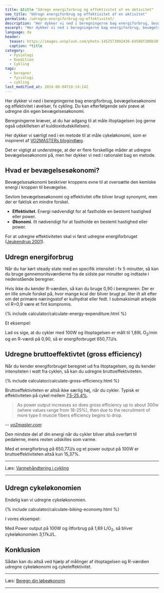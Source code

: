 ```yaml
---
title: &title "️Udregn energiforbrug og effektivitet af en aktivitet"
seo_title: "️Udregn energiforbrug og effektivitet af en aktivitet"
permalink: /udregne-energiforbrug-og-effektivitet/
description: "Her dykker vi ned i beregningerne bag energiforbrug, bevægelsesøkonomi og effektivitet i øvelser, fx cykling. Du kan efterfølgende selv prøve at udregne din egen bevægelsesøkonomi."
excerpt: "Her dykker vi ned i beregningerne bag energiforbrug, bevægelsesøkonomi og effektivitet i øvelser, fx cykling. Du kan efterfølgende selv prøve at udregne din egen bevægelsesøkonomi."
language: da
header:
  teaser: https://images.unsplash.com/photo-1452573992436-6d508f200b30?ixlib=rb-1.2.1&ixid=MnwxMjA3fDB8MHxwaG90by1wYWdlfHx8fGVufDB8fHx8&auto=format&fit=crop&h=300&w=400&q=10
  caption: *title
category:
  - Fysiologi
  - Kondition
  - Cykling
tags:
  - beregner
  - fysiologi
  - cykling
last_modified_at: 2024-08-04T10:14:14Z
---
```


Her dykker vi ned i beregningerne bag energiforbrug, bevægelsesøkonomi og effektivitet i øvelser, fx cykling. Du kan efterfølgende selv prøve at udregne din egen bevægelsesøkonomi.

Beregningerne kræver, at du har adgang til at måle iltoptagelsen (og gerne også udskillelsen af kuldioxidudskillelsen).

Her dykker vi særligt ned i en metode til at måle cykeløkonomi, som er inspireret af [VO2MASTERs blogindlæg](https://vo2master.com/blog/exercise-efficiency/).

Det er vigtigt at understrege, at der er flere forskellige måder at udregne bevægelsesøkonomi på, men her dykker vi ned i rationalet bag en metode.

## Hvad er bevægelsesøkonomi?

Bevægelsesøkonomi beskriver kroppens evne til at oversætte den kemiske energi i kroppen til bevægelse.

Sevlom bevægelsesøkonomi og effektivitet ofte bliver brugt synonymt, men der er faktisk en mindre forskel.

- **Effektivitet**. Energi nødvendigt for at fastholde en bestemt hastighed eller power.
- **Økonomi**. Ilt nødvendigt for at fastholde en bestemt hastighed eller power.

For at udregne effektiviteten skal vi først udregne energiforbruget ([Jeukendrup 2001](https://pdfs.semanticscholar.org/eed4/f50eee1600210eb325bb71d0e867dd3ab504.pdfhttps:/pdfs.semanticscholar.org/eed4/f50eee1600210eb325bb71d0e867dd3ab504.pdf)).

## Udregn energiforbrug

Når du har kørt steady state med en specifik intensitet i fx 5 minutter, så kan du bruge gennemsnitsværdierne fra de sidste par minutter og indtaste i nedenstående beregner.

Hvis ikke du kender R-værdien, så kan du bruge 0,90 i beregneren. Der er en lille smule forskel på, hvor mange kcal der bliver brugt pr. liter ilt alt efter om det primære næringsstof er kulhydrat eller fedt. I submaksimalt arbejde vil R=0,9 være et fint kompromis.

{% include calculator/calculate-energy-expenditure.html %}

Et eksempel:

Lad os sige, at du cykler med <span id="bike_efficiency_text_workrate">100</span>W og iltoptagelsen er målt til <span id="bike_efficiency_text_vo2">1,89</span>L O<sub>2</sub>/min og en R-værdi på <span id="bike_efficiency_text_r">0,90</span>, så er energiforbruget <span id="bike_efficiency_text_ee">650,77</span>J/s.

## Udregne bruttoeffektivtet (gross efficiency)

Når du kender energiforbruget beregnet ud fra iltoptagelsen, og du kender intensiteten i watt fra cyklen, så kan du udregne bruttoeffektiviteten.

{% include calculator/calculate-gross-efficiency.html %}

Bruttoeffektiviteten er altså ikke særlig høj, når du cykler. Typisk er effektiviteten på cykel mellem [7,5-25,4%](https://www.researchgate.net/profile/George_Brooks/publication/22014772_Muscular_efficiency_during_steady-rate_exercise_effects_of_speed_and_work_rate/links/02e7e531d20463170e000000.pdf).

> As power output increases so does gross efficiency up to about 300w (where values range from 18-25%), then due to the recruitment of more type II muscle fibers efficiency begins to drop.

-- <cite>[vo2master.com](https://vo2master.com/blog/exercise-efficiency/)</cite>

Den mindste del af din energi når du cykler bliver altså overført til pedalerne, mens resten udskilles som varme.

Med et energiforbrug på <span id="bike_efficiency_ee_js">650,77</span>J/s og et power output på <span id="bike_efficiency_power_output_watt">100</span>W er bruttoeffektiviteten altså kun <span id="bike_efficiency_ge">15,37</span>%.

***

Læs: [Varmehåndtering i cykling](/varme-management-cykling/)

***

## Udregn cykeløkonomien

Endelig kan vi udregne cykeløkonomien. 

{% include calculator/calculate-biking-economy.html %}

I vores eksempel:

Med Power output på <span id="bike_economy_power_output">100</span>W og iltforbrug på <span id="bike_economy_vo2">1,89</span> L/O<sub>2</sub>, så bliver cykeløkonomien <span id="bike_economy_biking_economy">3,17</span>kJ/L.

## Konklusion

Sådan kan du altså ved hjælp af målinger af iltoptagelsen og R-værdien udregne cykeløkonomi og cykeleffektivitet.

***

Læs: [Beregn din løbeøkonomi](/lobeokonomi/)

***
